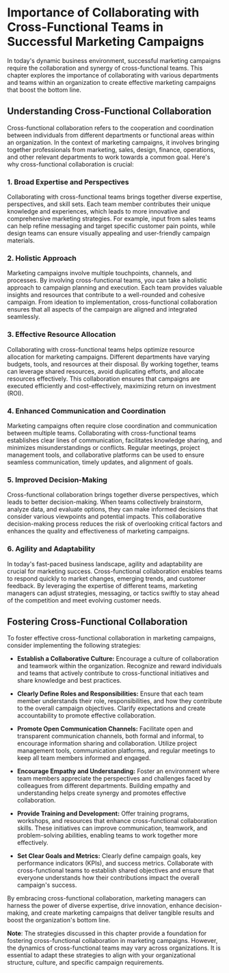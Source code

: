 Importance of Collaborating with Cross-Functional Teams in Successful Marketing Campaigns
==================================================================================================

In today's dynamic business environment, successful marketing campaigns require the collaboration and synergy of cross-functional teams. This chapter explores the importance of collaborating with various departments and teams within an organization to create effective marketing campaigns that boost the bottom line.

Understanding Cross-Functional Collaboration
--------------------------------------------

Cross-functional collaboration refers to the cooperation and coordination between individuals from different departments or functional areas within an organization. In the context of marketing campaigns, it involves bringing together professionals from marketing, sales, design, finance, operations, and other relevant departments to work towards a common goal. Here's why cross-functional collaboration is crucial:

### 1. Broad Expertise and Perspectives

Collaborating with cross-functional teams brings together diverse expertise, perspectives, and skill sets. Each team member contributes their unique knowledge and experiences, which leads to more innovative and comprehensive marketing strategies. For example, input from sales teams can help refine messaging and target specific customer pain points, while design teams can ensure visually appealing and user-friendly campaign materials.

### 2. Holistic Approach

Marketing campaigns involve multiple touchpoints, channels, and processes. By involving cross-functional teams, you can take a holistic approach to campaign planning and execution. Each team provides valuable insights and resources that contribute to a well-rounded and cohesive campaign. From ideation to implementation, cross-functional collaboration ensures that all aspects of the campaign are aligned and integrated seamlessly.

### 3. Effective Resource Allocation

Collaborating with cross-functional teams helps optimize resource allocation for marketing campaigns. Different departments have varying budgets, tools, and resources at their disposal. By working together, teams can leverage shared resources, avoid duplicating efforts, and allocate resources effectively. This collaboration ensures that campaigns are executed efficiently and cost-effectively, maximizing return on investment (ROI).

### 4. Enhanced Communication and Coordination

Marketing campaigns often require close coordination and communication between multiple teams. Collaborating with cross-functional teams establishes clear lines of communication, facilitates knowledge sharing, and minimizes misunderstandings or conflicts. Regular meetings, project management tools, and collaborative platforms can be used to ensure seamless communication, timely updates, and alignment of goals.

### 5. Improved Decision-Making

Cross-functional collaboration brings together diverse perspectives, which leads to better decision-making. When teams collectively brainstorm, analyze data, and evaluate options, they can make informed decisions that consider various viewpoints and potential impacts. This collaborative decision-making process reduces the risk of overlooking critical factors and enhances the quality and effectiveness of marketing campaigns.

### 6. Agility and Adaptability

In today's fast-paced business landscape, agility and adaptability are crucial for marketing success. Cross-functional collaboration enables teams to respond quickly to market changes, emerging trends, and customer feedback. By leveraging the expertise of different teams, marketing managers can adjust strategies, messaging, or tactics swiftly to stay ahead of the competition and meet evolving customer needs.

Fostering Cross-Functional Collaboration
----------------------------------------

To foster effective cross-functional collaboration in marketing campaigns, consider implementing the following strategies:

* **Establish a Collaborative Culture:** Encourage a culture of collaboration and teamwork within the organization. Recognize and reward individuals and teams that actively contribute to cross-functional initiatives and share knowledge and best practices.

* **Clearly Define Roles and Responsibilities:** Ensure that each team member understands their role, responsibilities, and how they contribute to the overall campaign objectives. Clarify expectations and create accountability to promote effective collaboration.

* **Promote Open Communication Channels:** Facilitate open and transparent communication channels, both formal and informal, to encourage information sharing and collaboration. Utilize project management tools, communication platforms, and regular meetings to keep all team members informed and engaged.

* **Encourage Empathy and Understanding:** Foster an environment where team members appreciate the perspectives and challenges faced by colleagues from different departments. Building empathy and understanding helps create synergy and promotes effective collaboration.

* **Provide Training and Development:** Offer training programs, workshops, and resources that enhance cross-functional collaboration skills. These initiatives can improve communication, teamwork, and problem-solving abilities, enabling teams to work together more effectively.

* **Set Clear Goals and Metrics:** Clearly define campaign goals, key performance indicators (KPIs), and success metrics. Collaborate with cross-functional teams to establish shared objectives and ensure that everyone understands how their contributions impact the overall campaign's success.

By embracing cross-functional collaboration, marketing managers can harness the power of diverse expertise, drive innovation, enhance decision-making, and create marketing campaigns that deliver tangible results and boost the organization's bottom line.

**Note**: The strategies discussed in this chapter provide a foundation for fostering cross-functional collaboration in marketing campaigns. However, the dynamics of cross-functional teams may vary across organizations. It is essential to adapt these strategies to align with your organizational structure, culture, and specific campaign requirements.
